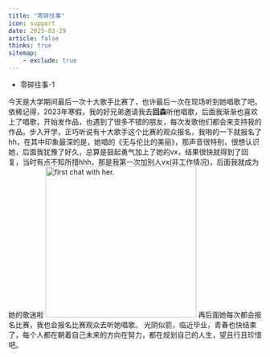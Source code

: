 ```yaml
---
title: "零碎往事"
icon: support
date: 2025-03-29
article: false
thinks: true
sitemap:
    - exclude: true
---
```

- 零碎往事-1
  
今天是大学期间最后一次十大歌手比赛了，也许最后一次在现场听到她唱歌了吧。
依稀记得，2023年寒假，我的好兄弟邀请我去**回森**听他唱歌，后面我渐渐也喜欢上了唱歌，开始发作品，也遇到了很多不错的朋友，每次发歌他们都会来支持我的作品。步入开学，正巧听说有十大歌手这个比赛的观众报名，我啪的一下就报名了hh，在其中印象最深的是，她唱的《无与伦比的美丽》，那声音很特别，很想认识她，后面我犹豫了好久，总算是鼓起勇气加上了她的vx，结果很快就得到了回复，当时有点不知所措hhh，那是我第一次加别人vx(非工作情况)，后面我就成为她的歌迷啦
<img src="https://s21.ax1x.com/2025/03/30/pEs3IGF.jpg" alt="first chat with her." width="300" />
再后面她每次都会报名比赛，我也会报名比赛观众去听她唱歌。
光阴似箭，临近毕业，青春也快结束了，每个人都在朝着自己未来的方向在努力，都在规划自己的人生，望且行且珍惜吧。